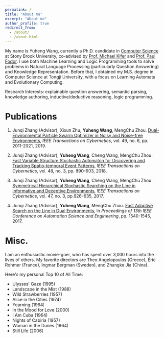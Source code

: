 ```yaml
---
permalink: /
title: "About me"
excerpt: "About me"
author_profile: true
redirect_from: 
  - /about/
  - /about.html
---
```


My name is Yuheng Wang, currently a Ph.D. candidate in [Computer Science](https://www.cs.stonybrook.edu/) at Stony Brook University, co-advised by [Prof. Michael Kifer](https://www3.cs.stonybrook.edu/~kifer/) and [Prof. Paul Fodor](https://www3.cs.stonybrook.edu/~pfodor/). I use both Machine Learning and Logic Programming tools to solve problems in Natural Language Processing (particularly Question Answering) and Knowledge Representation. Before that, I obtained my M.S. degree in Computer Science at Tongji University, with a focus on Learning Automata and Evolutionary Computing.

Research Interests: explainable question answering, semantic parsing, knowledge authoring, inductive/deductive reasoning, logic programming.

Publications
======
1. Junqi Zhang (Advisor), Xixun Zhu, **Yuheng Wang**, MengChu Zhou. [Dual-Environmental Particle Swarm Optimizer in Noisy and Noise-free Environments](https://ieeexplore.ieee.org/stamp/stamp.jsp?arnumber=8352135), _IEEE Transactions on Cybernetics_, vol. 49, no. 6, pp. 2011-2021, 2019.

2. Junqi Zhang (Advisor), **Yuheng Wang**, Cheng Wang, MengChu Zhou. [Fast Variable Structure Stochastic Automaton for Discovering and Tracking Spatio-temporal Event Patterns](https://ieeexplore.ieee.org/stamp/stamp.jsp?tp=&arnumber=7892833), _IEEE Transactions on Cybernetics_, vol. 48, no. 3, pp. 890-903, 2018.

3. Junqi Zhang (Advisor), **Yuheng Wang**, Cheng Wang, MengChu Zhou. [Symmetrical Hierarchical Stochastic Searching on the Line in Informative and Deceptive Environments](https://ieeexplore.ieee.org/stamp/stamp.jsp?tp=&arnumber=7428922), _IEEE Transactions on Cybernetics_, vol. 47, no. 3, pp.626-635, 2017.

4. Junqi Zhang (Advisor), **Yuheng Wang**, MengChu Zhou. [Fast Adaptive Search on the Line in Dual Environments](https://ieeexplore.ieee.org/stamp/stamp.jsp?tp=&arnumber=8256322), In _Proceedings of 13th IEEE Conference on Automation Science and Engineering_, pp. 1540-1545, 2017.


Misc.
======
I am an enthusiastic movie-goer, who has spent over 3,000 hours into the lives of others.
My favorite directors are Theo Angelopoulos (Greece), Éric Rohmer (France), Ingmar Bergman (Sweden), and Zhangke Jia (China).

Here's my personal Top 10 of All Time:
- Ulysses' Gaze (1995)
- Landscape in the Mist (1988)
- Wild Strawberries (1957)
- Alice in the Cities (1974)
- Yearning (1964)
- In the Mood for Love (2000)
- I Am Cuba (1964)
- Nights of Cabiria (1957)
- Woman in the Dunes (1964)
- Still Life (2006)
